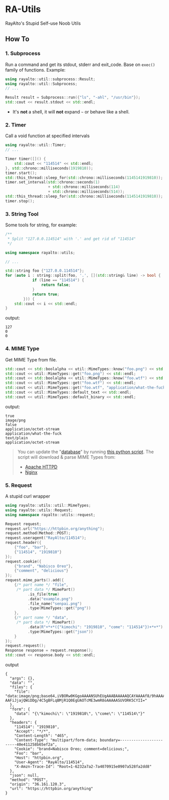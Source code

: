 # RA-Utils

RayAlto's Stupid Self-use Noob Utils

## How To

### 1. Subprocess

Run a command and get its stdout, stderr and exit_code. Base on `exec()` family
of functions. Example:

```c++
using rayalto::util::subprocess::Result;
using rayalto::util::Subprocess;
// ...

Result result = Subprocess::run({"ls", "-ahl", "/usr/bin"});
std::cout << result.stdout << std::endl;
```

- It's **not** a shell, it will **not** expand `~` or behave like a shell.

### 2. Timer

Call a void function at specified intervals

```c++
using rayalto::util::Timer;
// ...

Timer timer([]() {
    std::cout << "114514" << std::endl;
}, std::chrono::milliseconds(1919810));
timer.start();
std::this_thread::sleep_for(std::chrono::milliseconds(1145141919810));
timer.set_interval(std::chrono::seconds(1)
                   + std::chrono::milliseconds(114)
                   + std::chrono::milliseconds(514));
std::this_thread::sleep_for(std::chrono::milliseconds(1145141919810));
timer.stop();
```

### 3. String Tool

Some tools for string, for example:

```c++
/**
 * Split "127.0.0.114514" with '.' and get rid of "114514"
 */

using namespace rayalto::utils;

// ...

std::string foo {"127.0.0.114514"};
for (auto i : string::split(foo, '.', [](std::string& line) -> bool {
            if (line == "114514") {
                return false;
            }
            return true;
        })) {
    std::cout << i << std::endl;
}
```

output:

```plain
127
0
0
```

### 4. MIME Type

Get MIME Type from file.

```c++
std::cout << std::boolalpha << util::MimeTypes::know("foo.png") << std::endl;
std::cout << util::MimeTypes::get("foo.png") << std::endl;
std::cout << std::boolalpha << util::MimeTypes::know("foo.wtf") << std::endl;
std::cout << util::MimeTypes::get("foo.wtf") << std::endl;
std::cout << util::MimeTypes::get("foo.wtf", "application/what-the-fuck") << std::endl;
std::cout << util::MimeTypes::default_text << std::endl;
std::cout << util::MimeTypes::default_binary << std::endl;
```

output:

```plain
true
image/png
false
application/octet-stream
application/what-the-fuck
text/plain
application/octet-stream
```

> You can update the "[database](./src/util/mime_types_data.cc)" by running [this python script](./script/update_mime_types_data.py). The script will download & parse MIME Types from:
>
> - [Apache HTTPD](https://svn.apache.org/repos/asf/httpd/httpd/trunk/docs/conf/mime.types)
> - [Nginx](https://hg.nginx.org/nginx/raw-file/default/conf/mime.types)

### 5. Request

A stupid curl wrapper

```c++
using rayalto::utils::util::MimeTypes;
using rayalto::utils::Request;
using namespace rayalto::utils::request;

Request request;
request.url("https://httpbin.org/anything");
request.method(Method::POST);
request.useragent("RayAlto/114514");
request.header({
    {"foo", "bar"},
    {"114514", "1919810"}
});
request.cookie({
    {"brand", "Nabisco Oreo"},
    {"comment", "delicious"}
});
request.mime_parts().add({
    {/* part name */ "file",
     /* part data */ MimePart()
          .is_file(true)
          .data("example.png")
          .file_name("senpai.png")
          .type(MimeTypes::get("png"))
    },
    {/* part name */ "data",
     /* part data */ MimePart()
          .data(R"+*+*({"kimochi": "1919810", "come": "114514"})+*+*")
          .type(MimeTypes::get("json"))
    }
});
request.request();
Response response = request.response();
std::cout << response.body << std::endl;
```

output

```plain
{
  "args": {},
  "data": "",
  "files": {
    "file": "data:image/png;base64,iVBORw0KGgoAAAANSUhEUgAAABAAAAAQCAYAAAAf8/9hAAAAOElEQVQ4y2NgoBAw4pH7jyT/n0S9KJr+45NnotQLw8
AAFiJjajQWiDDg/4C5gBFLqBMjR1Q0EgUAOTcME3wmR8oAAAAASUVORK5CYII="
  },
  "form": {
    "data": "{\"kimochi\": \"1919810\", \"come\": \"114514\"}"
  },
  "headers": {
    "114514": "1919810",
    "Accept": "*/*",
    "Content-Length": "465",
    "Content-Type": "multipart/form-data; boundary=------------------------40e411258b65ef2a",
    "Cookie": "brand=Nabisco Oreo; comment=delicious;",
    "Foo": "bar",
    "Host": "httpbin.org",
    "User-Agent": "RayAlto/114514",
    "X-Amzn-Trace-Id": "Root=1-6232a7a2-7a4070915e0907a528fa2dd8"
  },
  "json": null,
  "method": "POST",
  "origin": "36.161.120.3",
  "url": "https://httpbin.org/anything"
}
```
